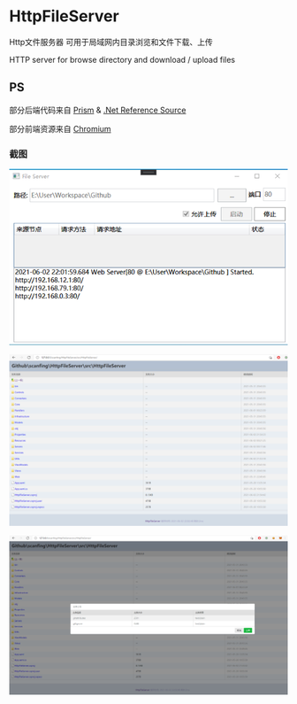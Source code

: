 # HttpFileServer

Http文件服务器 可用于局域网内目录浏览和文件下载、上传

HTTP server for browse directory and download / upload files

## PS

部分后端代码来自 [Prism](https://github.com/PrismLibrary/Prism) & [.Net Reference Source](https://referencesource.microsoft.com/)

部分前端资源来自 [Chromium](http://www.chromium.org/Home)


### 截图
![主程序界面](images/main.png)

![网页界面](images/web.png)

![网页上传界面](images/web_upload.png)


